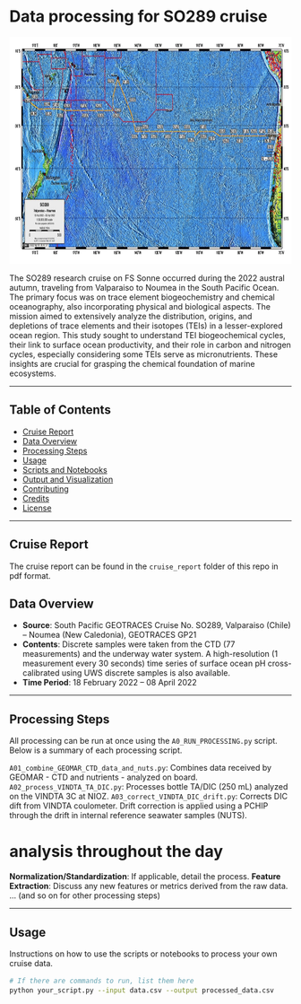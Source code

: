 # Data processing for SO289 cruise

<img src=cruise_track.PNG width="860.5" height="405"/>

The SO289 research cruise on FS Sonne occurred during the 2022 austral autumn, traveling from Valparaiso to Noumea in the South Pacific Ocean. The primary focus was on trace element biogeochemistry and chemical oceanography, also incorporating physical and biological aspects. The mission aimed to extensively analyze the distribution, origins, and depletions of trace elements and their isotopes (TEIs) in a lesser-explored ocean region. This study sought to understand TEI biogeochemical cycles, their link to surface ocean productivity, and their role in carbon and nitrogen cycles, especially considering some TEIs serve as micronutrients. These insights are crucial for grasping the chemical foundation of marine ecosystems.

---

## Table of Contents
- [Cruise Report](#data-overview)
- [Data Overview](#data-overview)
- [Processing Steps](#processing-steps)
- [Usage](#usage)
- [Scripts and Notebooks](#scripts-and-notebooks)
- [Output and Visualization](#output-and-visualization)
- [Contributing](#contributing)
- [Credits](#credits)
- [License](#license)

---
## Cruise Report

The cruise report can be found in the ```cruise_report``` folder of this repo in pdf format.

## Data Overview

- **Source**: South Pacific GEOTRACES Cruise No. SO289, Valparaiso (Chile) – Noumea (New Caledonia), GEOTRACES GP21
- **Contents**: Discrete samples were taken from the CTD (77 measurements) and the underway water system. A high-resolution (1 measurement every 30 seconds) time series of surface ocean pH cross-calibrated using UWS discrete samples is also available.
- **Time Period**:  18 February 2022 – 08 April 2022

---

## Processing Steps

All processing can be run at once using the ```A0_RUN_PROCESSING.py``` script. Below is a summary of each processing script.

 ```A01_combine_GEOMAR_CTD_data_and_nuts.py```: Combines data received by GEOMAR - CTD and nutrients - analyzed on board.
 ```A02_process_VINDTA_TA_DIC.py```: Processes bottle TA/DIC (250 mL) analyzed on the VINDTA 3C at NIOZ.
 ```A03_correct_VINDTA_DIC_drift.py```: Corrects DIC dift from VINDTA coulometer. Drift correction is applied using a PCHIP through the drift in internal reference seawater samples (NUTS).
 # analysis throughout the day
 **Normalization/Standardization**: If applicable, detail the process.
 **Feature Extraction**: Discuss any new features or metrics derived from the raw data.
... (and so on for other processing steps)

---

## Usage

Instructions on how to use the scripts or notebooks to process your own cruise data.

```bash
# If there are commands to run, list them here
python your_script.py --input data.csv --output processed_data.csv
